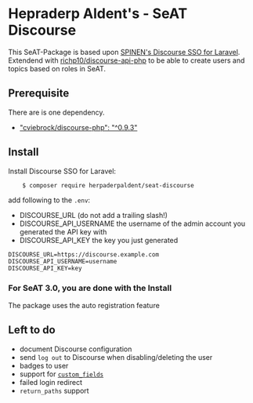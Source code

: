 # Hepraderp Aldent's - SeAT Discourse

This SeAT-Package is based upon [SPINEN's Discourse SSO for Laravel](https://github.com/spinen/laravel-discourse-sso). 
Extendend with [richp10/discourse-api-php](https://github.com/richp10/discourse-api-php) to be able to create users and 
topics based on roles in SeAT.

## Prerequisite

There are is one dependency.

* ["cviebrock/discourse-php": "^0.9.3"](https://github.com/cviebrock/discourse-php)

## Install

Install Discourse SSO for Laravel:

```bash
    $ composer require herpaderpaldent/seat-discourse
```

add following to the `.env`:



* DISCOURSE_URL (do not add a trailing slash!)
* DISCOURSE_API_USERNAME the username of the admin account you generated the API key with
* DISCOURSE_API_KEY the key you just generated
```
DISCOURSE_URL=https://discourse.example.com
DISCOURSE_API_USERNAME=username
DISCOURSE_API_KEY=key
```

### For SeAT 3.0, you are done with the Install

The package uses the auto registration feature



## Left to do

* document Discourse configuration
* send `log out` to Discourse when disabling/deleting the user
* badges to user
* support for [`custom_fields`](https://meta.discourse.org/t/custom-user-fields-for-plugins/14956)
* failed login redirect
* `return_paths` support

#
